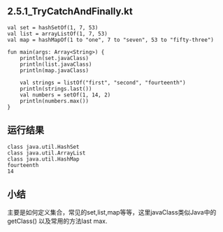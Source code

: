 ## 2.5.1_TryCatchAndFinally.kt

```
val set = hashSetOf(1, 7, 53)
val list = arrayListOf(1, 7, 53)
val map = hashMapOf(1 to "one", 7 to "seven", 53 to "fifty-three")

fun main(args: Array<String>) {
    println(set.javaClass)
    println(list.javaClass)
    println(map.javaClass)
    
    val strings = listOf("first", "second", "fourteenth")
    println(strings.last())
    val numbers = setOf(1, 14, 2)
    println(numbers.max())
}
```

## 运行结果

```
class java.util.HashSet
class java.util.ArrayList
class java.util.HashMap
fourteenth
14
```

## 小结

主要是如何定义集合，常见的set,list,map等等，这里javaClass类似Java中的getClass()
以及常用的方法last max.